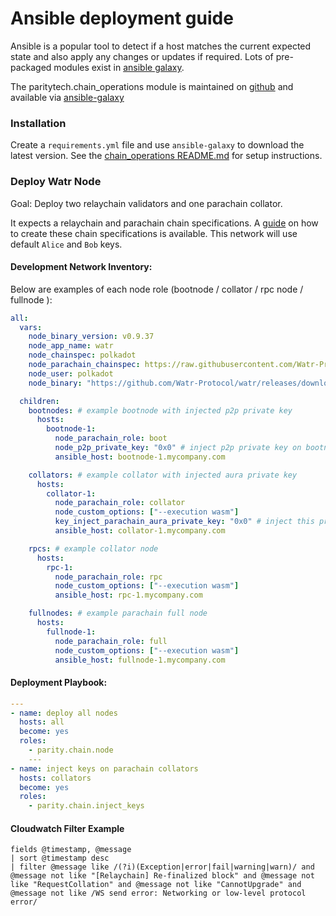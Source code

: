 Ansible deployment guide
====================

Ansible is a popular tool to detect if a host matches the current expected state and also apply any changes or updates if required. Lots of pre-packaged modules exist in [ansible galaxy](https://galaxy.ansible.com/). 

The paritytech.chain_operations module is maintained on [github](https://github.com/paritytech/ansible-galaxy) and available via [ansible-galaxy]()


### Installation

Create a `requirements.yml` file and use `ansible-galaxy` to download the latest version. See the [chain_operations README.md](https://github.com/paritytech/ansible-galaxy/blob/main/README.md) for setup instructions.


### Deploy Watr Node

Goal: Deploy two relaychain validators and one parachain collator.

It expects a relaychain and parachain chain specifications. A [guide](https://docs.substrate.io/reference/how-to-guides/parachains/connect-to-a-relay-chain/) on how to create these chain specifications is available. This network will use default `Alice` and `Bob` keys.

#### Development Network Inventory:

Below are examples of each node role (bootnode / collator / rpc node / fullnode ):

```yaml
all:
  vars:
    node_binary_version: v0.9.37
    node_app_name: watr
    node_chainspec: polkadot
    node_parachain_chainspec: https://raw.githubusercontent.com/Watr-Protocol/watr/main/chain-specs/devnet-raw.json # chain spec file if required
    node_user: polkadot
    node_binary: "https://github.com/Watr-Protocol/watr/releases/download/v1.2.0/watr-node" # release binary to run on all nodes

  children:
    bootnodes: # example bootnode with injected p2p private key
      hosts:
        bootnode-1:
          node_parachain_role: boot
          node_p2p_private_key: "0x0" # inject p2p private key on bootnodes
          ansible_host: bootnode-1.mycompany.com

    collators: # example collator with injected aura private key
      hosts:
        collator-1:
          node_parachain_role: collator
          node_custom_options: ["--execution wasm"]
          key_inject_parachain_aura_private_key: "0x0" # inject this private aura key
          ansible_host: collator-1.mycompany.com

    rpcs: # example collator node
      hosts:
        rpc-1:
          node_parachain_role: rpc
          node_custom_options: ["--execution wasm"]
          ansible_host: rpc-1.mycompany.com

    fullnodes: # example parachain full node
      hosts:
        fullnode-1:
          node_parachain_role: full
          node_custom_options: ["--execution wasm"]
          ansible_host: fullnode-1.mycompany.com
```


#### Deployment Playbook:

```yaml
---
- name: deploy all nodes
  hosts: all
  become: yes
  roles:
    - parity.chain.node
    ---
- name: inject keys on parachain collators
  hosts: collators
  become: yes
  roles:
    - parity.chain.inject_keys
```


#### Cloudwatch Filter Example

```
fields @timestamp, @message
| sort @timestamp desc
| filter @message like /(?i)(Exception|error|fail|warning|warn)/ and @message not like "[Relaychain] Re-finalized block" and @message not like "RequestCollation" and @message not like "CannotUpgrade" and @message not like /WS send error: Networking or low-level protocol error/
```
